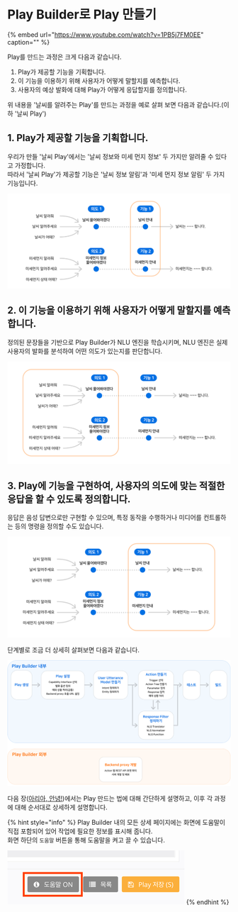 # Play Builder로 Play 만들기

{% embed url="https://www.youtube.com/watch?v=1PB5j7FM0EE" caption="" %}

Play를 만드는 과정은 크게 다음과 같습니다.

1. Play가 제공할 기능을 기획합니다.
2. 이 기능을 이용하기 위해 사용자가 어떻게 말할지를 예측합니다.
3. 사용자의 예상 발화에 대해 Play가 어떻게 응답할지를 정의합니다.

위 내용을 '날씨를 알려주는 Play'를 만드는 과정을 예로 살펴 보면 다음과 같습니다.\(이하 '날씨 Play'\)

## 1. Play가 제공할 기능을 기획합니다.

우리가 만들 '날씨 Play'에서는 '날씨 정보와 미세 먼지 정보' 두 가지만 알려줄 수 있다고 가정합니다.  
따라서 '날씨 Play'가 제공할 기능은 '날씨 정보 알림'과 '미세 먼지 정보 알림' 두 가지 기능입니다.

![](../../.gitbook/assets/assets_ch3_00_01.png)

## 2. 이 기능을 이용하기 위해 사용자가 어떻게 말할지를 예측합니다.

정의된 문장들을 기반으로 Play Builder가 NLU 엔진을 학습시키며, NLU 엔진은 실제 사용자의 발화를 분석하여 어떤 의도가 있는지를 판단합니다.

![](../../.gitbook/assets/assets_ch3_312_01-1%20%284%29.png)

## 3. Play에 기능을 구현하여, 사용자의 의도에 맞는 적절한 응답을 할 수 있도록 정의합니다.

응답은 음성 답변으로만 구현할 수 있으며, 특정 동작을 수행하거나 미디어를 컨트롤하는 등의 명령을 정의할 수도 있습니다.

![](../../.gitbook/assets/assets_ch3_00_03-1.png)

단계별로 조금 더 상세히 살펴보면 다음과 같습니다.

![](../../.gitbook/assets/assets_ch3_32_01_2-1.png)

다음 장\([아리아, 안녕!](hello-aria/)\)에서는 Play 만드는 법에 대해 간단하게 설명하고, 이후 각 과정에 대해 순서대로 상세하게 설명합니다.

{% hint style="info" %}
Play Builder 내의 모든 상세 페이지에는 화면에 도움말이 직접 포함되어 있어 작업에 필요한 정보를 표시해 줍니다.  
화면 하단의 `도움말` 버튼을 통해 도움말을 켜고 끌 수 있습니다.

![](../../.gitbook/assets/assets_ch3_32_c01_2__1.png)
{% endhint %}

